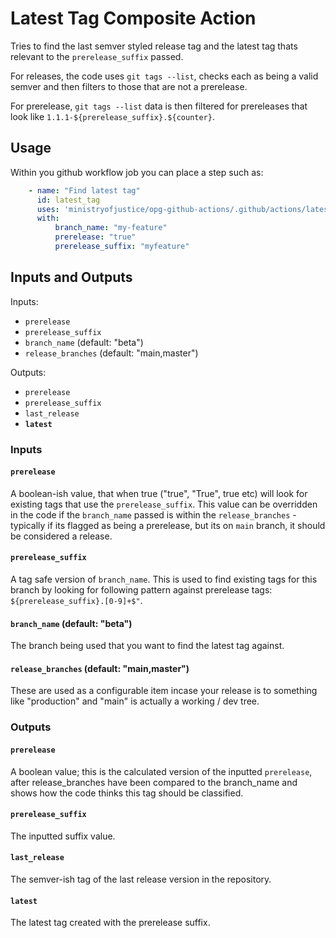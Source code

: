 # Latest Tag Composite Action

Tries to find the last semver styled release tag and the latest tag thats relevant to the `prerelease_suffix` passed.

For releases, the code uses `git tags --list`, checks each as being a valid semver and then filters to those that are not a prerelease.

For prerelease, `git tags --list` data is then filtered for prereleases that look like `1.1.1-${prerelease_suffix}.${counter}`.


## Usage

Within you github workflow job you can place a step such as:

```yaml
    - name: "Find latest tag"
      id: latest_tag
      uses: 'ministryofjustice/opg-github-actions/.github/actions/latest-tag@v2.1.3'
      with:
          branch_name: "my-feature"
          prerelease: "true"
          prerelease_suffix: "myfeature"
```

## Inputs and Outputs

Inputs:
- `prerelease`
- `prerelease_suffix`
- `branch_name` (default: "beta")
- `release_branches` (default: "main,master")

Outputs:
- `prerelease`
- `prerelease_suffix`
- `last_release`
- **`latest`**

### Inputs

#### `prerelease`
A boolean-ish value, that when true ("true", "True", true etc) will look for existing tags that use the `prerelease_suffix`. This value can be overridden in the code if the `branch_name` passed is within the `release_branches` - typically if its flagged as being a prerelease, but its on `main` branch, it should be considered a release.

#### `prerelease_suffix`
A tag safe version of `branch_name`. This is used to find existing tags for this branch by looking for following pattern against prerelease tags: `${prerelease_suffix}.[0-9]+$"`.

#### `branch_name` (default: "beta")
The branch being used that you want to find the latest tag against.

#### `release_branches` (default: "main,master")
These are used as a configurable item incase your release is to something like "production" and "main" is actually a working / dev tree.


### Outputs

#### `prerelease`
A boolean value; this is the calculated version of the inputted `prerelease`, after release_branches have been compared to the branch_name and shows how the code thinks this tag should be classified.

#### `prerelease_suffix`
The inputted suffix value.

#### `last_release`
The semver-ish tag of the last release version in the repository.

#### `latest`
The latest tag created with the prerelease suffix.
